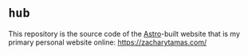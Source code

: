 # `hub`

This repository is the source code of the [Astro](https://astro.build/)-built website
that is my primary personal website online: https://zacharytamas.com/
